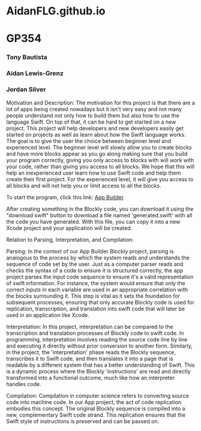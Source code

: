 # AidanFLG.github.io
# GP354
### Tony Bautista
### Aidan Lewis-Grenz
### Jordan Silver

Motivation and Description: The motivation for this project is that there are a lot of apps being created nowadays but it isn't very easy and not many people understand not only how to build them but also how to use the language Swift. On top of that, it can be hard to get started on a new project. This project will help developers and new developers easily get started on projects as well as learn about how the Swift language works. The goal is to give the user the choice between beginner level and experienced level. The beginner level will slowly allow you to create blocks and have more blocks appear as you go along making sure that you build your program correctly, giving you only access to blocks with will work with your code, rather than giving you access to all blocks. We hope that this will help an inexperienced user learn how to use Swift code and help them create their first project. For the experienced level, it will give you access to all blocks and will not help you or limit access to all the blocks.

To start the program, click this link:
[App Builder](https://AidanFLG.github.io/App_builder/)

After creating something in the Blockly code, you can download it using the "download swift" button to download a file named 'generated.swift' with all the code you have generated. With this file, you can copy it into a new Xcode project and your application will be created.

Relation to Parsing, Interpretation, and Compilation:

Parsing:
In the context of our App Builder Blockly project, parsing is analogous to the process by which the system reads and understands the sequence of code set by the user. Just as a computer parser reads and checks the syntax of a code to ensure it is structured correctly, the app project parses the input code sequence to ensure it's a valid representation of swift information. For instance, the system would ensure that only the correct inputs in each variable are used in an appropriate correlation with the blocks surrounding it. This step is vital as it sets the foundation for subsequent processes, ensuring that only accurate Blockly code is used for replication, transcription, and translation into swift code that will later be used in an application like Xcode.

Interpretation: 
In this project, interpretation can be compared to the transcription and translation processes of Blockly code to swift code. In programming, interpretation involves reading the source code line by line and executing it directly without prior conversion to another form. Similarly, in the project, the 'interpretation' phase reads the Blockly sequence, transcribes it to Swift code, and then translates it into a page that is readable by a different system that has a better understanding of Swift. This is a dynamic process where the Blockly 'instructions' are read and directly transformed into a functional outcome, much like how an interpreter handles code. 

Compilation:
Compilation in computer science refers to converting source code into machine code. In our App project, the act of code replication embodies this concept. The original Blockly sequence is compiled into a new, complementary Swift code strand. This replication ensures that the Swift style of instructions is preserved and can be passed on.

